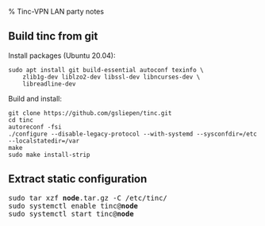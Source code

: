 % Tinc-VPN LAN party notes

## Build tinc from git

Install packages (Ubuntu 20.04):

```
sudo apt install git build-essential autoconf texinfo \
    zlib1g-dev liblzo2-dev libssl-dev libncurses-dev \
    libreadline-dev
```

Build and install:

```
git clone https://github.com/gsliepen/tinc.git
cd tinc
autoreconf -fsi
./configure --disable-legacy-protocol --with-systemd --sysconfdir=/etc --localstatedir=/var
make
sudo make install-strip
```

## Extract static configuration

<pre>
sudo tar xzf <b>node</b>.tar.gz -C /etc/tinc/
sudo systemctl enable tinc@<b>node</b>
sudo systemctl start tinc@<b>node</b>
</pre>
